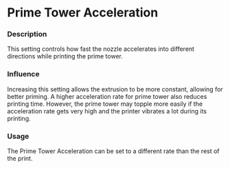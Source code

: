Prime Tower Acceleration
====
### **Description**
This setting controls how fast the nozzle accelerates into different directions while printing the prime tower.

### **Influence**
Increasing this setting allows the extrusion to be more constant, allowing for better priming. A higher acceleration rate for prime tower also reduces printing time. However, the prime tower may topple more easily if the acceleration rate gets very high and the printer vibrates a lot during its printing.

### **Usage**
The Prime Tower Acceleration can be set to a different rate than the rest of the print.

